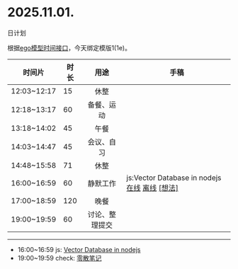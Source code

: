 # 2025.11.01.
日计划

根据[ego模型时间接口](https://gitee.com/hyg/blog/blob/master/timeflow.md)，今天绑定模版1(1e)。

| 时间片 | 时长 | 用途 | 手稿 |
| --- | --- | :---: | --- |
| 12:03~12:17 | 15 | 休整 |  |
| 12:18~13:17 | 60 | 备餐、运动 |  |
| 13:18~14:02 | 45 | 午餐 |  |
| 14:03~14:47 | 45 | 会议、自习 |  |
| 14:48~15:58 | 71 | 休整 |  |
| 16:00~16:59 | 60 | 静默工作 | js:Vector Database in nodejs [在线](http://simp.ly/p/4QDThK) [离线](../../draft/2025/20251101160000.md) <a href="mailto:huangyg@mars22.com?subject=关于2025.11.01.[js:Vector Database in nodejs]任务&body=日期: 20251101%0D%0A序号: 5%0D%0A手稿:../../draft/2025/20251101160000.md%0D%0A---请勿修改邮件主题及以上内容 从下一行开始写您的想法---%0D%0A">[想法]</a> |
| 17:00~18:59 | 120 | 晚餐 |  |
| 19:00~19:59 | 60 | 讨论、整理提交 |  |

---

- 16:00~16:59	js: [Vector Database in nodejs](../../draft/2025/20251101.01.md)
- 19:00~19:59	check: [零散笔记](../../draft/2025/20251101.02.md)
